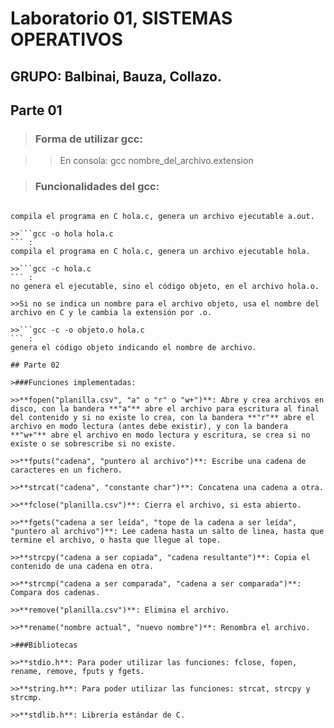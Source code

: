 # Laboratorio 01, SISTEMAS OPERATIVOS

## GRUPO: Balbinai, Bauza, Collazo.



## Parte 01

>### Forma de utilizar gcc:

>>En consola: gcc nombre_del_archivo.extension

>### Funcionalidades del gcc:

>>```gcc hola.c
``` :
compila el programa en C hola.c, genera un archivo ejecutable a.out.

>>```gcc -o hola hola.c
``` :
compila el programa en C hola.c, genera un archivo ejecutable hola.

>>```gcc -c hola.c
``` :
no genera el ejecutable, sino el código objeto, en el archivo hola.o. 

>>Si no se indica un nombre para el archivo objeto, usa el nombre del archivo en C y le cambia la extensión por .o.

>>```gcc -c -o objeto.o hola.c
``` :
genera el código objeto indicando el nombre de archivo. 

## Parte 02

>###Funciones implementadas:

>>**fopen("planilla.csv", "a" o "r" o "w+")**: Abre y crea archivos en disco, con la bandera **"a"** abre el archivo para escritura al final del contenido y si no existe lo crea, con la bandera **"r"** abre el archivo en modo lectura (antes debe existir), y con la bandera **"w+"** abre el archivo en modo lectura y escritura, se crea si no existe o se sobrescribe si no existe.

>>**fputs("cadena", "puntero al archivo")**: Escribe una cadena de caracteres en un fichero.

>>**strcat("cadena", "constante char")**: Concatena una cadena a otra.

>>**fclose("planilla.csv")**: Cierra el archivo, si esta abierto.

>>**fgets("cadena a ser leída", "tope de la cadena a ser leída", "puntero al archivo")**: Lee cadena hasta un salto de linea, hasta que termine el archivo, o hasta que llegue al tope.

>>**strcpy("cadena a ser copiada", "cadena resultante")**: Copia el contenido de una cadena en otra.

>>**strcmp("cadena a ser comparada", "cadena a ser comparada")**: Compara dos cadenas.

>>**remove("planilla.csv")**: Elimina el archivo.

>>**rename("nombre actual", "nuevo nombre")**: Renombra el archivo.

>###Bibliotecas

>>**stdio.h**: Para poder utilizar las funciones: fclose, fopen, rename, remove, fputs y fgets.

>>**string.h**: Para poder utilizar las funciones: strcat, strcpy y strcmp.

>>**stdlib.h**: Librería estándar de C.
